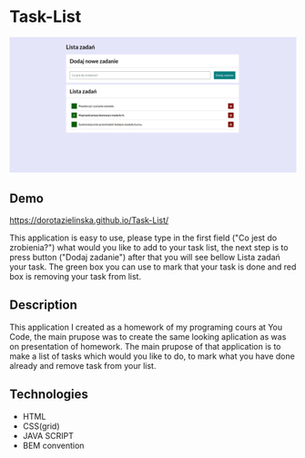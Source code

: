 # Task-List
![Task-List](images/tasks-list_optimized.png)
## Demo
https://dorotazielinska.github.io/Task-List/

This application is easy to use, please type in the first field ("Co jest do zrobienia?") what would you like to add to your task list, the next step is to
press button ("Dodaj zadanie") after that you will see bellow Lista zadań your task. The green box you can use to mark that your task is done and red box is
removing your task from list.

## Description
This application I created as a homework of my programing cours at You Code, the main prupose was to create the same looking aplication as was on 
presentation of homework.
The main prupose of that application is to make a list of tasks which would you like to do, to mark what you have done already and remove task from your
list.

## Technologies
- HTML
- CSS(grid)
- JAVA SCRIPT
- BEM convention
